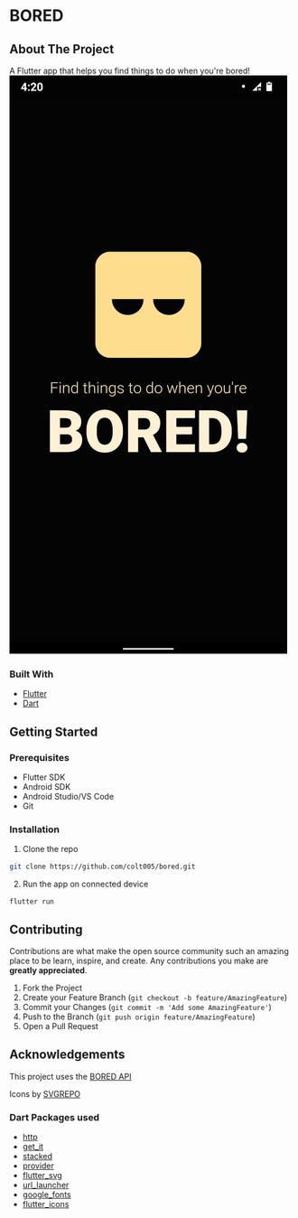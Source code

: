 # BORED

## About The Project

A Flutter app that helps you find things to do when you're bored!
![splashsreen](/screenshots/splashscreen.jpg)

### Built With
* [Flutter](https://flutter.dev/)
* [Dart](https://dart.dev/)

## Getting Started

### Prerequisites
* Flutter SDK
* Android SDK
* Android Studio/VS Code
* Git

### Installation

1. Clone the repo
```sh
git clone https://github.com/colt005/bored.git
```
2. Run the app on connected device
```
flutter run
```

## Contributing

Contributions are what make the open source community such an amazing place to be learn, inspire, and create. Any contributions you make are **greatly appreciated**.

1. Fork the Project
2. Create your Feature Branch (`git checkout -b feature/AmazingFeature`)
3. Commit your Changes (`git commit -m 'Add some AmazingFeature'`)
4. Push to the Branch (`git push origin feature/AmazingFeature`)
5. Open a Pull Request

## Acknowledgements

This project uses the [BORED API](http://www.boredapi.com/)

Icons by [SVGREPO](https://www.svgrepo.com/)

### Dart Packages used
* [http](https://pub.dev/packages/http)
* [get_it](https://pub.dev/packages/get_it)
* [stacked](https://pub.dev/packages/stacked)
* [provider](https://pub.dev/packages/provider)
* [flutter_svg](https://pub.dev/packages/flutter_svg)
* [url_launcher](https://pub.dev/packages/url_launcher)
* [google_fonts](https://pub.dev/packages/google_fonts)
* [flutter_icons](https://pub.dev/packages/flutter_icons)

